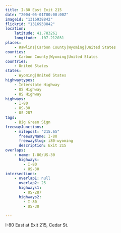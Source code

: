 ```yaml
---
title: I-80 East Exit 215
date: "2004-05-01T00:00:00Z"
imageid: "1316938842"
flickrid: "1316938842"
location:
    latitude: 41.783261
    longitude: -107.212031
places:
    - Rawlins|Carbon County|Wyoming|United States
counties:
    - Carbon County|Wyoming|United States
countries:
    - United States
states:
    - Wyoming|United States
highwaytypes:
    - Interstate Highway
    - US Highway
    - US Highway
highways:
    - I-80
    - US-30
    - US-287
tags:
    - Big Green Sign
freewayJunctions:
    - milepost: "215.65"
      freewayName: I-80
      freewaySlug: i80-wyoming
      description: Exit 215
overlaps:
    - name: I-80/US-30
      highways:
        - I-80
        - US-30
intersections:
    - overlap1: null
      overlap2: 25
      highways1:
        - US-287
      highways2:
        - I-80
        - US-30

---
```

I-80 East at Exit 215, Cedar St.
